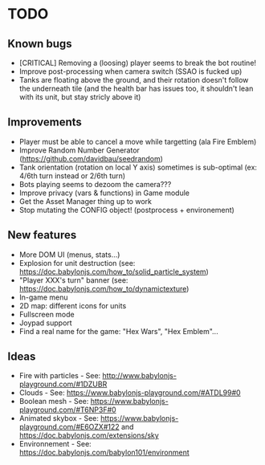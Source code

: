 # TODO

## Known bugs

* [CRITICAL] Removing a (loosing) player seems to break the bot routine!
* Improve post-processing when camera switch (SSAO is fucked up)
* Tanks are floating above the ground, and their rotation doesn't follow the underneath tile (and the health bar has issues too, it shouldn't lean with its unit, but stay stricly above it)

## Improvements

* Player must be able to cancel a move while targetting (ala Fire Emblem)
* Improve Random Number Generator (https://github.com/davidbau/seedrandom)
* Tank orientation (rotation on local Y axis) sometimes is sub-optimal (ex: 4/6th turn instead or 2/6th turn)
* Bots playing seems to dezoom the camera???
* Improve privacy (vars & functions) in Game module
* Get the Asset Manager thing up to work
* Stop mutating the CONFIG object! (postprocess + environement)

## New features

* More DOM UI (menus, stats...)
* Explosion for unit destruction (see: https://doc.babylonjs.com/how_to/solid_particle_system)
* "Player XXX's turn" banner (see: https://doc.babylonjs.com/how_to/dynamictexture)
* In-game menu
* 2D map: different icons for units
* Fullscreen mode
* Joypad support
* Find a real name for the game: "Hex Wars", "Hex Emblem"...

## Ideas

* Fire with particles - See: http://www.babylonjs-playground.com/#1DZUBR
* Clouds - See: https://www.babylonjs-playground.com/#ATDL99#0
* Boolean mesh - See: https://www.babylonjs-playground.com/#T6NP3F#0
* Animated skybox - See: https://www.babylonjs-playground.com/#E6OZX#122 and https://doc.babylonjs.com/extensions/sky
* Environnement - See: https://doc.babylonjs.com/babylon101/environment

